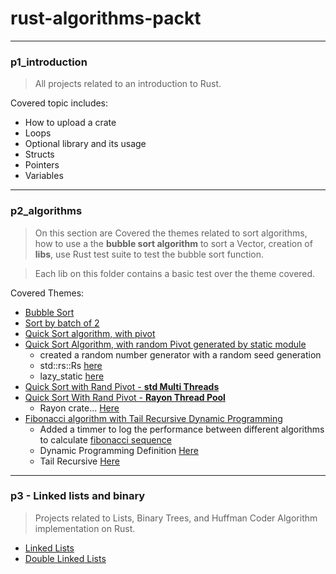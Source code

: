 # rust-algorithms-packt


-----
### p1_introduction

> All projects related to an introduction to Rust.

 Covered topic includes:
 - How to upload a crate
 - Loops
 - Optional library and its usage
 - Structs
 - Pointers
 - Variables

---
### p2_algorithms
> On this section are Covered the themes related to sort algorithms, how to use a the __bubble sort algorithm__ to sort a Vector, creation of __libs__, use Rust test suite to test the bubble sort function.

>Each lib on this folder contains a basic test over the theme covered.

Covered Themes:
- [Bubble Sort](../main/p2_algorithms/v1-sorting/src/lib.rs)
- [Sort by batch of 2](../main/p2_algorithms/v2-merge-sort/src/lib.rs)
- [Quick Sort algorithm, with pivot](../main/p2_algorithms/v3-quick-sort/src/lib.rs)
- [Quick Sort Algorithm, with random Pivot generated by static module](../main/p2_algorithms/v4-improve-sort/src/lib.rs)
  - created a random number generator with a random seed generation
  - std::rs::Rs [here](https://doc.rust-lang.org/std/rc/struct.Rc.html)
  - lazy_static [here](https://crates.io/crates/lazy_static)
- [Quick Sort with Rand Pivot - __std Multi Threads__](../main/p2_algorithms/v5-sort-threads/src/lib.rs)
- [Quick Sort With Rand Pivot - __Rayon Thread Pool__](../main/p2_algorithms/v6-thread-pool/src/lib.rs)
  - Rayon crate... [Here](https://crates.io/crates/rayon)
- [Fibonacci algorithm with Tail Recursive Dynamic Programming](../main/p2_algorithms/v7-dynamic-programming/src/main.rs)
  - Added a timmer to log the performance between different algorithms to calculate [fibonacci sequence](https://en.wikipedia.org/wiki/Fibonacci_number)
  - Dynamic Programming Definition [Here](https://en.wikipedia.org/wiki/Dynamic_programming)
  - Tail Recursive [Here](https://en.wikipedia.org/wiki/Tail_call)
----
### p3 - Linked lists and binary 

> Projects related to Lists, Binary Trees, and Huffman Coder Algorithm implementation on Rust.

- [Linked Lists](../main/p3_linked_lists_and_binary_trees/v1_linked_lists/src/main.rs)
- [Double Linked Lists](../main/p3_linked_lists_and_binary_trees/v2_double_linked_lists/src/main.rs)


